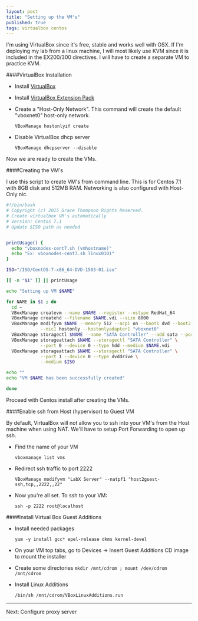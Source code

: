 ```yaml
---
layout: post
title: "Setting up the VM's"
published: true
tags: virtualbox centos
---
```


I'm using VirtualBox since it's free, stable and works well with OSX. If I'm deploying my lab from a linux machine, I will most likely use KVM since it is included in the EX200/300 directives. I will have to create a separate VM to practice KVM.

####VirtualBox Installation

* Install [VirtualBox](http://download.virtualbox.org/virtualbox/5.0.10/VirtualBox-5.0.10-104061-OSX.dmg)

* Install [VirtualBox Extension Pack](http://download.virtualbox.org/virtualbox/5.0.10/Oracle_VM_VirtualBox_Extension_Pack-5.0.10-104061.vbox-extpack)

* Create a "Host-Only Network". This command will create the default "vboxnet0" host-only network.   

    `VBoxManage hostonlyif create`

* Disable VirtualBox dhcp server

    `VBoxManage dhcpserver --disable`

Now we are ready to create the VMs.

####Creating the VM's

I use this script to create VM's from command line. This is for Centos 7.1 with 8GB disk and 512MB RAM. Networking is also configured with Host-Only nic.

```bash
#!/bin/bash
# Copyright (c) 2015 Grace Thompson Rights Reserved.
# Create virtualbox VM's automatically
# Version: Centos 7.1
# Update $ISO path as needed


printUsage() {
  echo "vboxnodes-cent7.sh (vmhostname)"
  echo "Ex: vboxnodes-cent7.sh linux0101"
}

ISO="/ISO/CentOS-7-x86_64-DVD-1503-01.iso"

[[ -n "$1" ]] || printUsage

echo "Setting up VM $NAME"

for NAME in $1 ; do
  cd ~
  VBoxManage createvm --name $NAME --register --ostype RedHat_64
  VBoxManage createhd --filename $NAME.vdi --size 8000
  VBoxManage modifyvm $NAME --memory 512 --acpi on --boot1 dvd --boot2 disk \
             --nic1 hostonly --hostonlyadapter1 "vboxnet0"
  VBoxManage storagectl $NAME --name "SATA Controller" --add sata --portcount 1
  VBoxManage storageattach $NAME --storagectl "SATA Controller" \
             --port 0 --device 0 --type hdd --medium $NAME.vdi
  VBoxManage storageattach $NAME --storagectl "SATA Controller" \
             --port 1 --device 0 --type dvddrive \
             --medium $ISO

echo ""
echo "VM $NAME has been successfully created"

done
```

Proceed with Centos install after creating the VMs.

####Enable ssh from Host (hypervisor) to Guest VM

By default, VirtualBox will not allow you to ssh into your VM's from the Host machine when using NAT. We'll have to setup Port Forwarding to open up ssh.

* Find the name of your VM

    `vboxmanage list vms`

* Redirect ssh traffic to port 2222

    `VBoxManage modifyvm "LabX Server" --natpf1 "host2guest-ssh,tcp,,2222,,22"`

* Now you're all set. To ssh to your VM:

    `ssh -p 2222 root@localhost`

####Install Virtual Box Guest Additions 

* Install needed packages

	`yum -y install gcc* epel-release dkms kernel-devel`

* On your VM top tabs, go to Devices -> Insert Guest Additions CD image to mount the installer

* Create some directories
	`mkdir /mnt/cdrom ; mount /dev/cdrom /mnt/cdrom`

* Install Linux Additions 

	`/bin/sh /mnt/cdrom/VBoxLinuxAdditions.run`




----
Next: Configure proxy server
